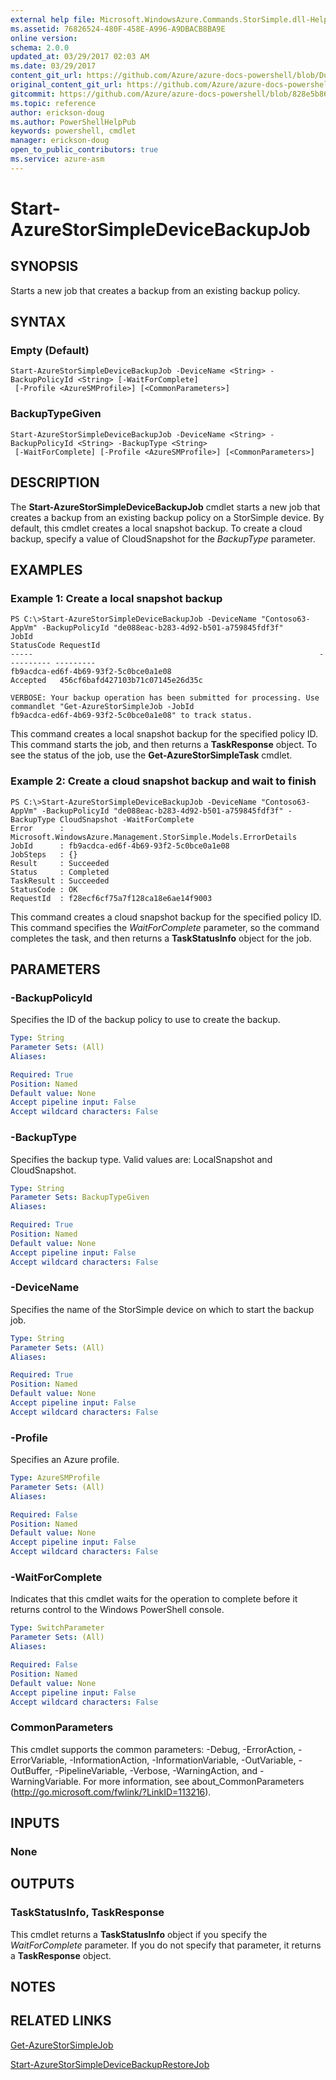 ```yaml
---
external help file: Microsoft.WindowsAzure.Commands.StorSimple.dll-Help.xml
ms.assetid: 76826524-480F-458E-A996-A9DBACB8BA9E
online version:
schema: 2.0.0
updated_at: 03/29/2017 02:03 AM
ms.date: 03/29/2017
content_git_url: https://github.com/Azure/azure-docs-powershell/blob/DuncanmaMSFT-patch-1/azureps-cmdlets-docs/ServiceManagement/Azure/v3.7.0/Start-AzureStorSimpleDeviceBackupJob.md
original_content_git_url: https://github.com/Azure/azure-docs-powershell/blob/DuncanmaMSFT-patch-1/azureps-cmdlets-docs/ServiceManagement/Azure/v3.7.0/Start-AzureStorSimpleDeviceBackupJob.md
gitcommit: https://github.com/Azure/azure-docs-powershell/blob/828e5b8648af6bdf3119ffe0cd409647f00de183
ms.topic: reference
author: erickson-doug
ms.author: PowerShellHelpPub
keywords: powershell, cmdlet
manager: erickson-doug
open_to_public_contributors: true
ms.service: azure-asm
---
```


# Start-AzureStorSimpleDeviceBackupJob

## SYNOPSIS
Starts a new job that creates a backup from an existing backup policy.

## SYNTAX

### Empty (Default)
```
Start-AzureStorSimpleDeviceBackupJob -DeviceName <String> -BackupPolicyId <String> [-WaitForComplete]
 [-Profile <AzureSMProfile>] [<CommonParameters>]
```

### BackupTypeGiven
```
Start-AzureStorSimpleDeviceBackupJob -DeviceName <String> -BackupPolicyId <String> -BackupType <String>
 [-WaitForComplete] [-Profile <AzureSMProfile>] [<CommonParameters>]
```

## DESCRIPTION
The **Start-AzureStorSimpleDeviceBackupJob** cmdlet starts a new job that creates a backup from an existing backup policy on a StorSimple device.
By default, this cmdlet creates a local snapshot backup.
To create a cloud backup, specify a value of CloudSnapshot for the *BackupType* parameter.

## EXAMPLES

### Example 1: Create a local snapshot backup
```
PS C:\>Start-AzureStorSimpleDeviceBackupJob -DeviceName "Contoso63-AppVm" -BackupPolicyId "de088eac-b283-4d92-b501-a759845fdf3f"
JobId                                                                StatusCode RequestId
-----                                                                ---------- ---------
fb9acdca-ed6f-4b69-93f2-5c0bce0a1e08                                 Accepted   456cf6bafd427103b71c07145e26d35c

VERBOSE: Your backup operation has been submitted for processing. Use commandlet "Get-AzureStorSimpleJob -JobId
fb9acdca-ed6f-4b69-93f2-5c0bce0a1e08" to track status.
```

This command creates a local snapshot backup for the specified policy ID.
This command starts the job, and then returns a **TaskResponse** object.
To see the status of the job, use the **Get-AzureStorSimpleTask** cmdlet.

### Example 2: Create a cloud snapshot backup and wait to finish
```
PS C:\>Start-AzureStorSimpleDeviceBackupJob -DeviceName "Contoso63-AppVm" -BackupPolicyId "de088eac-b283-4d92-b501-a759845fdf3f" -BackupType CloudSnapshot -WaitForComplete
Error      : Microsoft.WindowsAzure.Management.StorSimple.Models.ErrorDetails
JobId      : fb9acdca-ed6f-4b69-93f2-5c0bce0a1e08
JobSteps   : {}
Result     : Succeeded
Status     : Completed
TaskResult : Succeeded
StatusCode : OK
RequestId  : f28ecf6cf75a7f128ca18e6ae14f9003
```

This command creates a cloud snapshot backup for the specified policy ID.
This command specifies the *WaitForComplete* parameter, so the command completes the task, and then returns a **TaskStatusInfo** object for the job.

## PARAMETERS

### -BackupPolicyId
Specifies the ID of the backup policy to use to create the backup.

```yaml
Type: String
Parameter Sets: (All)
Aliases: 

Required: True
Position: Named
Default value: None
Accept pipeline input: False
Accept wildcard characters: False
```

### -BackupType
Specifies the backup type.
Valid values are: LocalSnapshot and CloudSnapshot.

```yaml
Type: String
Parameter Sets: BackupTypeGiven
Aliases: 

Required: True
Position: Named
Default value: None
Accept pipeline input: False
Accept wildcard characters: False
```

### -DeviceName
Specifies the name of the StorSimple device on which to start the backup job.

```yaml
Type: String
Parameter Sets: (All)
Aliases: 

Required: True
Position: Named
Default value: None
Accept pipeline input: False
Accept wildcard characters: False
```

### -Profile
Specifies an Azure profile.

```yaml
Type: AzureSMProfile
Parameter Sets: (All)
Aliases: 

Required: False
Position: Named
Default value: None
Accept pipeline input: False
Accept wildcard characters: False
```

### -WaitForComplete
Indicates that this cmdlet waits for the operation to complete before it returns control to the Windows PowerShell console.

```yaml
Type: SwitchParameter
Parameter Sets: (All)
Aliases: 

Required: False
Position: Named
Default value: None
Accept pipeline input: False
Accept wildcard characters: False
```

### CommonParameters
This cmdlet supports the common parameters: -Debug, -ErrorAction, -ErrorVariable, -InformationAction, -InformationVariable, -OutVariable, -OutBuffer, -PipelineVariable, -Verbose, -WarningAction, and -WarningVariable. For more information, see about_CommonParameters (http://go.microsoft.com/fwlink/?LinkID=113216).

## INPUTS

### None

## OUTPUTS

### TaskStatusInfo, TaskResponse
This cmdlet returns a **TaskStatusInfo** object if you specify the *WaitForComplete* parameter.
If you do not specify that parameter, it returns a **TaskResponse** object.

## NOTES

## RELATED LINKS

[Get-AzureStorSimpleJob](./Get-AzureStorSimpleJob.md)

[Start-AzureStorSimpleDeviceBackupRestoreJob](./Start-AzureStorSimpleDeviceBackupRestoreJob.md)


